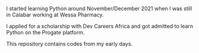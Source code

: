 I started learning Python around November/December 2021 when I was still in Calabar working at Wessa Pharmacy.

I applied for a scholarship with Dev Careers Africa and got admitted to learn Python on the Progate platform.

This repository contains codes from my early days.
